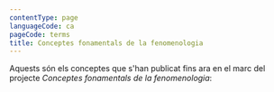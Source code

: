```yaml
---
contentType: page
languageCode: ca
pageCode: terms
title: Conceptes fonamentals de la fenomenologia
---
```


Aquests són els conceptes que s'han publicat fins ara en el marc del projecte _Conceptes fonamentals de la fenomenologia_: